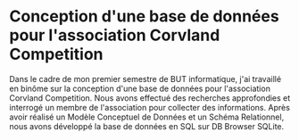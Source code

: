 # Conception d'une base de données pour l'association Corvland Competition
Dans le cadre de mon premier semestre de BUT informatique, j'ai travaillé en binôme sur la conception d'une base de données pour l'association Corvland Competition. Nous avons effectué des recherches approfondies et interrogé un membre de l'association pour collecter des informations. Après avoir réalisé un Modèle Conceptuel de Données et un Schéma Relationnel, nous avons développé la base de données en SQL sur DB Browser SQLite.
